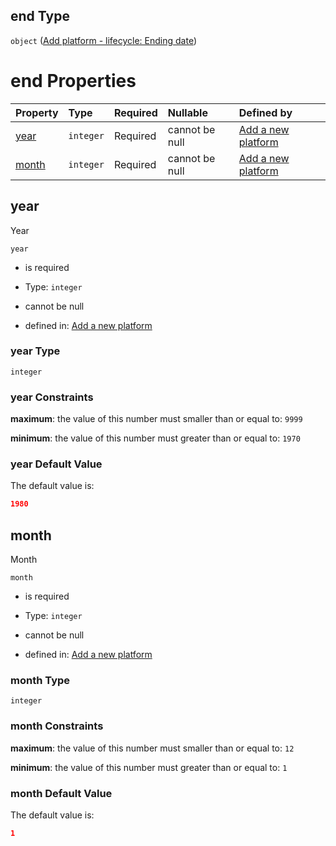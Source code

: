 ## end Type

`object` ([Add platform - lifecycle: Ending date](add-platform-properties-add-platform-lifecycle-properties-add-platform---lifecycle-ending-date.md))

# end Properties

| Property        | Type      | Required | Nullable       | Defined by                                                                                                                                                                                                        |
| :-------------- | :-------- | :------- | :------------- | :---------------------------------------------------------------------------------------------------------------------------------------------------------------------------------------------------------------- |
| [year](#year)   | `integer` | Required | cannot be null | [Add a new platform](add-platform-properties-add-platform-lifecycle-properties-add-platform---lifecycle-ending-date-properties-year.md "add-platform.json#/properties/duration/properties/end/properties/year")   |
| [month](#month) | `integer` | Required | cannot be null | [Add a new platform](add-platform-properties-add-platform-lifecycle-properties-add-platform---lifecycle-ending-date-properties-month.md "add-platform.json#/properties/duration/properties/end/properties/month") |

## year

Year

`year`

*   is required

*   Type: `integer`

*   cannot be null

*   defined in: [Add a new platform](add-platform-properties-add-platform-lifecycle-properties-add-platform---lifecycle-ending-date-properties-year.md "add-platform.json#/properties/duration/properties/end/properties/year")

### year Type

`integer`

### year Constraints

**maximum**: the value of this number must smaller than or equal to: `9999`

**minimum**: the value of this number must greater than or equal to: `1970`

### year Default Value

The default value is:

```json
1980
```

## month

Month

`month`

*   is required

*   Type: `integer`

*   cannot be null

*   defined in: [Add a new platform](add-platform-properties-add-platform-lifecycle-properties-add-platform---lifecycle-ending-date-properties-month.md "add-platform.json#/properties/duration/properties/end/properties/month")

### month Type

`integer`

### month Constraints

**maximum**: the value of this number must smaller than or equal to: `12`

**minimum**: the value of this number must greater than or equal to: `1`

### month Default Value

The default value is:

```json
1
```
